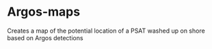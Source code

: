 # Argos-maps
Creates a map of the potential location of a PSAT washed up on shore based on Argos detections
